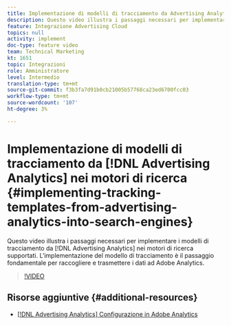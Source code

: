 ```yaml
---
title: Implementazione di modelli di tracciamento da Advertising Analytics nei motori di ricerca
description: Questo video illustra i passaggi necessari per implementare i modelli di tracciamento da Advertising Analytics ai motori di ricerca supportati. L’implementazione del modello di tracciamento è il passaggio fondamentale per raccogliere e trasmettere i dati ad Adobe Analytics.
feature: Integrazione Advertising Cloud
topics: null
activity: implement
doc-type: feature video
team: Technical Marketing
kt: 1651
topic: Integrazioni
role: Amministratore
level: Intermedio
translation-type: tm+mt
source-git-commit: f3b3fa7d91b0cb21005b57768ca23ed6700fcc03
workflow-type: tm+mt
source-wordcount: '107'
ht-degree: 3%

---
```



# Implementazione di modelli di tracciamento da [!DNL Advertising Analytics] nei motori di ricerca {#implementing-tracking-templates-from-advertising-analytics-into-search-engines}

Questo video illustra i passaggi necessari per implementare i modelli di tracciamento da [!DNL Advertising Analytics] nei motori di ricerca supportati. L’implementazione del modello di tracciamento è il passaggio fondamentale per raccogliere e trasmettere i dati ad Adobe Analytics.

>[!VIDEO](https://video.tv.adobe.com/v/23120/?quality=12)

## Risorse aggiuntive {#additional-resources}

* [ [!DNL Advertising Analytics] Configurazione in Adobe Analytics](https://helpx.adobe.com/analytics/kt/using/advertising-analytics-feature-video-configure.html)
